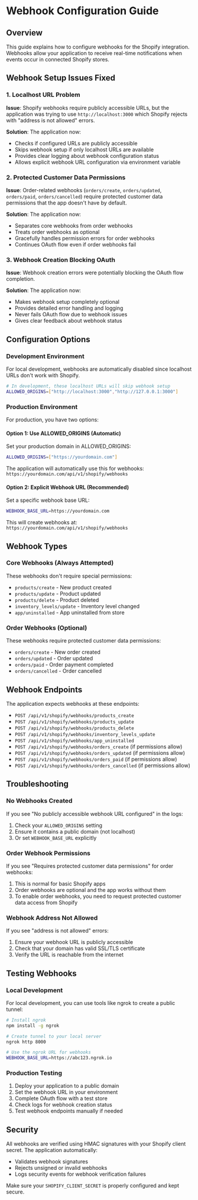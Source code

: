 # Webhook Configuration Guide

## Overview

This guide explains how to configure webhooks for the Shopify integration. Webhooks allow your application to receive real-time notifications when events occur in connected Shopify stores.

## Webhook Setup Issues Fixed

### 1. Localhost URL Problem
**Issue**: Shopify webhooks require publicly accessible URLs, but the application was trying to use `http://localhost:3000` which Shopify rejects with "address is not allowed" errors.

**Solution**: The application now:
- Checks if configured URLs are publicly accessible
- Skips webhook setup if only localhost URLs are available
- Provides clear logging about webhook configuration status
- Allows explicit webhook URL configuration via environment variable

### 2. Protected Customer Data Permissions
**Issue**: Order-related webhooks (`orders/create`, `orders/updated`, `orders/paid`, `orders/cancelled`) require protected customer data permissions that the app doesn't have by default.

**Solution**: The application now:
- Separates core webhooks from order webhooks
- Treats order webhooks as optional
- Gracefully handles permission errors for order webhooks
- Continues OAuth flow even if order webhooks fail

### 3. Webhook Creation Blocking OAuth
**Issue**: Webhook creation errors were potentially blocking the OAuth flow completion.

**Solution**: The application now:
- Makes webhook setup completely optional
- Provides detailed error handling and logging
- Never fails OAuth flow due to webhook issues
- Gives clear feedback about webhook status

## Configuration Options

### Development Environment
For local development, webhooks are automatically disabled since localhost URLs don't work with Shopify.

```bash
# In development, these localhost URLs will skip webhook setup
ALLOWED_ORIGINS=["http://localhost:3000","http://127.0.0.1:3000"]
```

### Production Environment
For production, you have two options:

#### Option 1: Use ALLOWED_ORIGINS (Automatic)
Set your production domain in ALLOWED_ORIGINS:

```bash
ALLOWED_ORIGINS=["https://yourdomain.com"]
```

The application will automatically use this for webhooks: `https://yourdomain.com/api/v1/shopify/webhooks`

#### Option 2: Explicit Webhook URL (Recommended)
Set a specific webhook base URL:

```bash
WEBHOOK_BASE_URL=https://yourdomain.com
```

This will create webhooks at: `https://yourdomain.com/api/v1/shopify/webhooks`

## Webhook Types

### Core Webhooks (Always Attempted)
These webhooks don't require special permissions:
- `products/create` - New product created
- `products/update` - Product updated
- `products/delete` - Product deleted
- `inventory_levels/update` - Inventory level changed
- `app/uninstalled` - App uninstalled from store

### Order Webhooks (Optional)
These webhooks require protected customer data permissions:
- `orders/create` - New order created
- `orders/updated` - Order updated
- `orders/paid` - Order payment completed
- `orders/cancelled` - Order cancelled

## Webhook Endpoints

The application expects webhooks at these endpoints:
- `POST /api/v1/shopify/webhooks/products_create`
- `POST /api/v1/shopify/webhooks/products_update`
- `POST /api/v1/shopify/webhooks/products_delete`
- `POST /api/v1/shopify/webhooks/inventory_levels_update`
- `POST /api/v1/shopify/webhooks/app_uninstalled`
- `POST /api/v1/shopify/webhooks/orders_create` (if permissions allow)
- `POST /api/v1/shopify/webhooks/orders_updated` (if permissions allow)
- `POST /api/v1/shopify/webhooks/orders_paid` (if permissions allow)
- `POST /api/v1/shopify/webhooks/orders_cancelled` (if permissions allow)

## Troubleshooting

### No Webhooks Created
If you see "No publicly accessible webhook URL configured" in the logs:
1. Check your `ALLOWED_ORIGINS` setting
2. Ensure it contains a public domain (not localhost)
3. Or set `WEBHOOK_BASE_URL` explicitly

### Order Webhook Permissions
If you see "Requires protected customer data permissions" for order webhooks:
1. This is normal for basic Shopify apps
2. Order webhooks are optional and the app works without them
3. To enable order webhooks, you need to request protected customer data access from Shopify

### Webhook Address Not Allowed
If you see "address is not allowed" errors:
1. Ensure your webhook URL is publicly accessible
2. Check that your domain has valid SSL/TLS certificate
3. Verify the URL is reachable from the internet

## Testing Webhooks

### Local Development
For local development, you can use tools like ngrok to create a public tunnel:

```bash
# Install ngrok
npm install -g ngrok

# Create tunnel to your local server
ngrok http 8000

# Use the ngrok URL for webhooks
WEBHOOK_BASE_URL=https://abc123.ngrok.io
```

### Production Testing
1. Deploy your application to a public domain
2. Set the webhook URL in your environment
3. Complete OAuth flow with a test store
4. Check logs for webhook creation status
5. Test webhook endpoints manually if needed

## Security

All webhooks are verified using HMAC signatures with your Shopify client secret. The application automatically:
- Validates webhook signatures
- Rejects unsigned or invalid webhooks
- Logs security events for webhook verification failures

Make sure your `SHOPIFY_CLIENT_SECRET` is properly configured and kept secure.